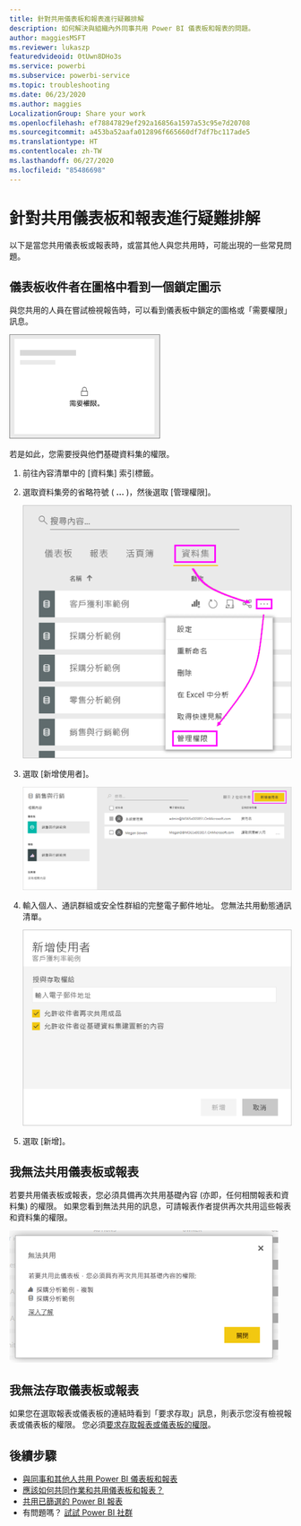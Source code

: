 ```yaml
---
title: 針對共用儀表板和報表進行疑難排解
description: 如何解決與組織內外同事共用 Power BI 儀表板和報表的問題。
author: maggiesMSFT
ms.reviewer: lukaszp
featuredvideoid: 0tUwn8DHo3s
ms.service: powerbi
ms.subservice: powerbi-service
ms.topic: troubleshooting
ms.date: 06/23/2020
ms.author: maggies
LocalizationGroup: Share your work
ms.openlocfilehash: ef78847829ef292a16856a1597a53c95e7d20708
ms.sourcegitcommit: a453ba52aafa012896f665660df7df7bc117ade5
ms.translationtype: HT
ms.contentlocale: zh-TW
ms.lasthandoff: 06/27/2020
ms.locfileid: "85486698"
---
```

# <a name="troubleshoot-sharing-dashboards-and-reports"></a>針對共用儀表板和報表進行疑難排解

以下是當您共用儀表板或報表時，或當其他人與您共用時，可能出現的一些常見問題。 

## <a name="dashboard-recipients-see-a-lock-icon-in-a-tile"></a>儀表板收件者在圖格中看到一個鎖定圖示

與您共用的人員在嘗試檢視報告時，可以看到儀表板中鎖定的圖格或「需要權限」訊息。

![Power BI 鎖定的圖格](media/service-share-dashboards/power-bi-locked_tile_small.png)

若是如此，您需要授與他們基礎資料集的權限。

1. 前往內容清單中的 [資料集] 索引標籤。

1. 選取資料集旁的省略符號 ( **...** )，然後選取 [管理權限]。

    ![管理權限](media/service-share-dashboards/power-bi-sharing-manage-permissions.png)

1. 選取 [新增使用者]。

    ![選取 [新增使用者]](media/service-share-dashboards/power-bi-share-dataset-add-user.png)

1. 輸入個人、通訊群組或安全性群組的完整電子郵件地址。 您無法共用動態通訊清單。

    ![新增電子郵件地址](media/service-share-dashboards/power-bi-add-user-dataset.png)

1. 選取 [新增]。

## <a name="i-cant-share-a-dashboard-or-report"></a>我無法共用儀表板或報表

若要共用儀表板或報表，您必須具備再次共用基礎內容 (亦即，任何相關報表和資料集) 的權限。 如果您看到無法共用的訊息，可請報表作者提供再次共用這些報表和資料集的權限。

![「無法共用」訊息](media/service-share-dashboards/power-bi-sharing-unable-to-share.png)

## <a name="i-dont-have-access-to-a-dashboard-or-report"></a>我無法存取儀表板或報表

如果您在選取報表或儀表板的連結時看到「要求存取」訊息，則表示您沒有檢視報表或儀表板的權限。 您必須[要求存取報表或儀表板的權限](service-request-access.md)。

## <a name="next-steps"></a>後續步驟

- [與同事和其他人共用 Power BI 儀表板和報表](service-share-dashboards.md)
- [應該如何共同作業和共用儀表板和報表？](service-how-to-collaborate-distribute-dashboards-reports.md)
-  [共用已篩選的 Power BI 報表](service-share-reports.md)
- 有問題嗎？ [試試 Power BI 社群](https://community.powerbi.com/)
